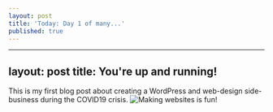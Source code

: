 ```yaml
---
layout: post
title: 'Today: Day 1 of many...'
published: true
---
```

---
layout: post
title: You're up and running!
---

This is my first blog post about creating a WordPress and web-design side-business during the COVID19 crisis.
![Making websites is fun!]({{site.baseurl}}/_posts/13014990_10153514146425823_1997490934_n.jpg)
